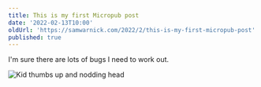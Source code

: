 ```yaml
---
title: This is my first Micropub post
date: '2022-02-13T10:00'
oldUrl: 'https://samwarnick.com/2022/2/this-is-my-first-micropub-post'
published: true
---
```


I'm sure there are lots of bugs I need to work out.

![Kid thumbs up and nodding head](/media/1644791037_thumbsup.gif)
